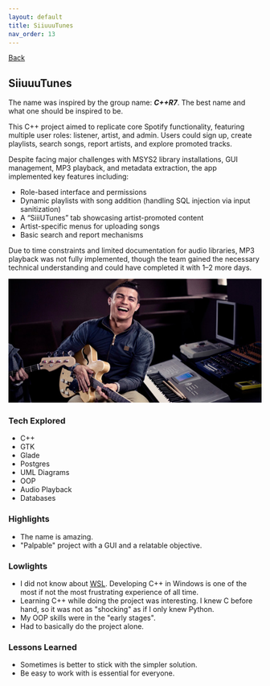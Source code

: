 ```yaml
---
layout: default
title: SiiuuuTunes
nav_order: 13
---
```


[Back](projects.md)

## SiiuuuTunes

The name was inspired by the group name: **_C++R7_**. The best name and what one should be inspired to be.

This C++ project aimed to replicate core Spotify functionality, featuring multiple user roles: listener, artist, and admin. Users could sign up, create playlists, search songs, report artists, and explore promoted tracks.

Despite facing major challenges with MSYS2 library installations, GUI management, MP3 playback, and metadata extraction, the app implemented key features including:

- Role-based interface and permissions
- Dynamic playlists with song addition (handling SQL injection via input sanitization)
- A “SiiiUTunes” tab showcasing artist-promoted content
- Artist-specific menus for uploading songs
- Basic search and report mechanisms

Due to time constraints and limited documentation for audio libraries, MP3 playback was not fully implemented, though the team gained the necessary technical understanding and could have completed it with 1–2 more days.

![ronny](/images/projects/siuuuutunes/cris_guitarra.jpg)

### Tech Explored

- C++
- GTK
- Glade
- Postgres
- UML Diagrams
- OOP
- Audio Playback
- Databases

### Highlights

- The name is amazing.
- "Palpable" project with a GUI and a relatable objective.

### Lowlights

- I did not know about [WSL](https://en.wikipedia.org/wiki/Windows_Subsystem_for_Linux). Developing C++ in Windows is one of the most if not the most frustrating experience of all time.
- Learning C++ while doing the project was interesting. I knew C before hand, so it was not as "shocking" as if I only knew Python.
- My OOP skills were in the "early stages".
- Had to basically do the project alone.

### Lessons Learned

- Sometimes is better to stick with the simpler solution.
- Be easy to work with is essential for everyone.
